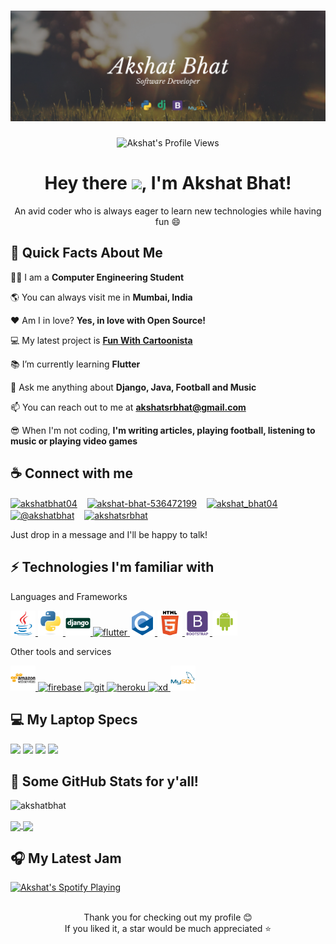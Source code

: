 # [![Akshat Bhat Header](https://raw.githubusercontent.com/AkshatBhat/AkshatBhat/main/Github%20Banner.png?token=ALOALAPJOAKQSY3SNK4WNTTAWJVWQ)](https://github.com/AkshatBhat)

<p align="center">
    <img src="https://visitor-badge-reloaded.herokuapp.com/badge?page_id=AkshatBhat.visitor.badge.reloaded&color=55acb7&style=for-the-badge&logo=Github&text=Profile_Views" alt="Akshat's Profile Views" />
</p>

<h1 align="center">Hey there <img src="https://media.giphy.com/media/hvRJCLFzcasrR4ia7z/giphy.gif" width="25px">, I'm Akshat Bhat!</h1>
<p align="center">An avid coder who is always eager to learn new technologies while having fun 😄</p>

<h2 align="left">🏃 Quick Facts About Me</h2>
<p align="left">

👨‍💻 I am a **Computer Engineering Student** 

🌎 You can always visit me in **Mumbai, India**

❤️ Am I in love? **Yes, in love with Open Source!**

💻 My latest project is **[Fun With Cartoonista](https://github.com/TrushaT/Fun-With-Cartoonista)**

📚 I’m currently learning **Flutter**

💬 Ask me anything about **Django, Java, Football and Music**

📫 You can reach out to me at **akshatsrbhat@gmail.com**

😎 When I'm not coding, **I'm writing articles, playing football, listening to music or playing video games**

</p>


<h2 align="left">☕ Connect with me</h2>
<p align="left">
    <a href="https://twitter.com/akshatbhat04" target="blank"><img align="center" src="https://img.shields.io/badge/Twitter-1DA1F2?style=for-the-badge&logo=twitter&logoColor=white" alt="akshatbhat04" /></a>
    &nbsp;&nbsp;
    <a href="https://linkedin.com/in/akshat-bhat-536472199" target="blank"><img align="center" src="https://img.shields.io/badge/LinkedIn-0077B5?style=for-the-badge&logo=linkedin&logoColor=white" alt="akshat-bhat-536472199" /></a>
    &nbsp;&nbsp;
    <a href="https://instagram.com/akshat_bhat04" target="blank"><img align="center" src="https://img.shields.io/badge/Instagram-E4405F?style=for-the-badge&logo=instagram&logoColor=white" alt="akshat_bhat04" /></a>
    &nbsp;&nbsp;
    <a href="https://medium.com/@akshatbhat" target="blank"><img align="center" src="https://img.shields.io/badge/Medium-12100E?style=for-the-badge&logo=medium&logoColor=white" alt="@akshatbhat"/></a>
    &nbsp;&nbsp;
    <a href="https://www.leetcode.com/akshatsrbhat" target="blank"><img align="center" src="https://img.shields.io/badge/LeetCode-FFA116?style=for-the-badge&logo=leetcode&logoColor=white" alt="akshatsrbhat"/></a>
</p>
<p align="left">Just drop in a message and I'll be happy to talk!</p>


<h2 align="left">⚡ Technologies I'm familiar with</h2>

<p align="left">Languages and Frameworks</p>
<p align="left">
    <a href="https://www.java.com" target="_blank"> <img src="https://raw.githubusercontent.com/devicons/devicon/master/icons/java/java-original.svg" alt="java" width="40" height="40" /> </a>
    <a href="https://www.python.org" target="_blank"> <img src="https://raw.githubusercontent.com/devicons/devicon/master/icons/python/python-original.svg" alt="python" width="40" height="40" /> </a>
    <a href="https://www.djangoproject.com/" target="_blank"> <img src="https://raw.githubusercontent.com/devicons/devicon/master/icons/django/django-original.svg" alt="django" width="40" height="40" /> </a>
    <a href="https://flutter.dev" target="_blank"> <img src="https://www.vectorlogo.zone/logos/flutterio/flutterio-icon.svg" alt="flutter" width="40" height="40" /> </a>
    <a href="https://www.cprogramming.com/" target="_blank"> <img src="https://raw.githubusercontent.com/devicons/devicon/master/icons/c/c-original.svg" alt="c" width="40" height="40" /> </a>
    <a href="https://www.w3.org/html/" target="_blank"> <img src="https://raw.githubusercontent.com/devicons/devicon/master/icons/html5/html5-original-wordmark.svg" alt="html5" width="40" height="40" /> </a>
    <a href="https://getbootstrap.com" target="_blank"> <img src="https://raw.githubusercontent.com/devicons/devicon/master/icons/bootstrap/bootstrap-plain-wordmark.svg" alt="bootstrap" width="40" height="40" /> </a>
    <a href="https://developer.android.com" target="_blank"> <img src="https://raw.githubusercontent.com/devicons/devicon/master/icons/android/android-original-wordmark.svg" alt="android" width="40" height="40" /> </a>
</p>

<p align="left">Other tools and services</p>
<p align="left">
    <a href="https://aws.amazon.com" target="_blank"> <img src="https://raw.githubusercontent.com/devicons/devicon/master/icons/amazonwebservices/amazonwebservices-original-wordmark.svg" alt="aws" width="40" height="40" /> </a>
    <a href="https://firebase.google.com/" target="_blank"> <img src="https://www.vectorlogo.zone/logos/firebase/firebase-icon.svg" alt="firebase" width="40" height="40" /> </a>
    <a href="https://git-scm.com/" target="_blank"> <img src="https://www.vectorlogo.zone/logos/git-scm/git-scm-icon.svg" alt="git" width="40" height="40" /> </a>
    <a href="https://heroku.com" target="_blank"> <img src="https://www.vectorlogo.zone/logos/heroku/heroku-icon.svg" alt="heroku" width="40" height="40" /> </a>
    <a href="https://www.adobe.com/products/xd.html" target="_blank"> <img src="https://cdn.worldvectorlogo.com/logos/adobe-xd.svg" alt="xd" width="40" height="40" /> </a>
    <a href="https://www.mysql.com/" target="_blank"> <img src="https://raw.githubusercontent.com/devicons/devicon/master/icons/mysql/mysql-original-wordmark.svg" alt="mysql" width="40" height="40" /> </a>
</p>


<h2 align="left">💻 My Laptop Specs</h2>
<p align='left'>
    <img src="https://img.shields.io/badge/os-windows%2010-%230078D6.svg?&style=for-the-badge&logo=windows&logoColor=white" />
    <img src="https://img.shields.io/badge/intel-core%20i7%208th-%230071C5.svg?&style=for-the-badge&logo=intel&logoColor=white" />
    <img src="https://img.shields.io/badge/RAM-16GB-%230071C5.svg?&style=for-the-badge&logoColor=white" />
    <img src="https://img.shields.io/badge/nvidia-gtx%201050Ti-%2376B900.svg?&style=for-the-badge&logo=nvidia&logoColor=white" />
</p>


<h2 align="left">🚀 Some GitHub Stats for y'all!</h2>
<p align="left">
    <img src="https://github-readme-streak-stats.herokuapp.com/?user=akshatbhat&" alt="akshatbhat" />
</p>
<p align="left">
    <a href="https://github.com/AkshatBhat/AkshatBhat">
        <img align="center" src="https://github-readme-stats.vercel.app/api/top-langs/?username=akshatbhat&exclude_repo=Departmental-Store-Management-System,AudioStar&show_icons=true&theme=graywhite&include_all_commits=true&hide=css,javascript,jupyter%20notebook" />
    </a>
    <a href="https://github.com/AkshatBhat/AkshatBhat">
        <img align="center" src="https://github-readme-stats.vercel.app/api?username=akshatbhat&show_icons=true&theme=graywhite&include_all_commits=true" />
    </a>
</p>

<h2>🎧 My Latest Jam</h2>
<a href="https://open.spotify.com/user/47k363e9vyzn0lhnki3cd2r2g">
    <img src="https://spotify-now-playing.akshatbhat.vercel.app/api/spotify" alt="Akshat's Spotify Playing" width="350" />
</a>

<p align="center">
<br>
Thank you for checking out my profile 😊
<br>
If you liked it, a star would be much appreciated ⭐
</p>
